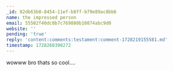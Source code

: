```yaml
---
_id: 82db63b0-8454-11ef-b8ff-b79e89ac8bb6
name: the impressed person
email: 55502f40dc8b7c769880b10874abc9d0
website: ''
pending: 'true'
reply: 'content:comments:testament:comment-1728219155581.md'
timestamp: 1728268398272
---
```

wowww bro thats so cool....
